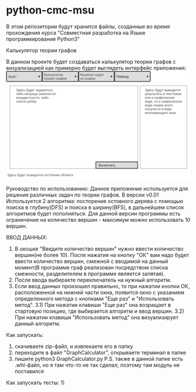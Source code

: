 # python-cmc-msu
В этом репозитории будут хранится файлы, созданные во время прохождения курса 
"Совместная разработка на Языке программирования Python3"

Калькулятор теории графов

В данном проекте будет создаваться калькулятор теории графов с визуализацией
как примерно будет выглядеть интерфейс приложения:
![Иллюстрация к проекту](https://github.com/darioradio1man/python-cmc-msu/blob/master/Text-mode.png)

Руководство по использованию:
Данное приложение используется для решения различных задач по теории графов. В версии v0.01 Используется 2 алгоритма: посторение остовного дерева с помощью поиска в глубину(DFS) и поиска в ширину(BFS), в дальнейшем список алгоритмов будет пополняться. 
Для данной версии программы есть ограничение на количество вершин - максимум можно использовать 10 вершин.

ВВОД ДАННЫХ:
1) В окошке "Введите количество вершин" нужно ввести количество вершин(не более 10). После нажатия на кнопку "ОК" вам надо будет ввести количество вершин, смежной с вводимой на данный момент(В программе граф реализован посредством списка смежности, разделителем в программе является запятая).
2) После ввода выбираете переключатель на нужный алгоритм.
3) Если ввод данных произошел правильно, то при нажатии кнопки ОК, расположенной на нижней части окна, появится окно с указанием определенного метода с кнопками "Еще раз" и "Использовать метод".
3.1) При нажатии клавиши "Еще раз" она возращает в стартовую позицию, где выбирается алгоритм и ввод вершин.
3.2) При нажатии клавиши "Использовать метод" она визуализирует данный алгоритм.

Как запускать:
1) скачиваете zip-файл, и извлекаете его в папку
2) переходите в файл "GraphCalculator", открываете терминал в папке
3) пишите python3 GraphCalculator.py
P.S. также в данной папке есть .whl-файл, но я там что-то не так сделал, поэтому там модуль не поставился

Как запускать тесты:
1)
